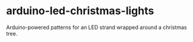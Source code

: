 # arduino-led-christmas-lights
Arduino-powered patterns for an LED strand wrapped around a christmas tree.
